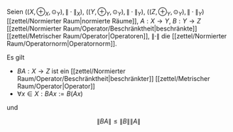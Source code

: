 Seien $((X, \oplus_X, \odot_Y), \| \cdot \|_X)$, $((Y, \oplus_Y, \odot_Y), \| \cdot \|_Y)$, $((Z, \oplus_Y, \odot_Y), \| \cdot \|_Y)$ [[zettel/Normierter Raum|normierte Räume]], $A : X \to Y$, $B : Y \to Z$ [[zettel/Normierter Raum/Operator/Beschränktheit|beschränkte]] [[zettel/Metrischer Raum/Operator|Operatoren]], $\| \cdot \|$ die [[zettel/Normierter Raum/Operatornorm|Operatornorm]].

Es gilt
- $BA : X \to Z$ ist ein [[zettel/Normierter Raum/Operator/Beschränktheit|beschränkter]] [[zettel/Metrischer Raum/Operator|Operator]]
- $\forall x \in X : BAx := B(Ax)$

und

$$
	\| BA \| \le \| B \| \| A \|
$$